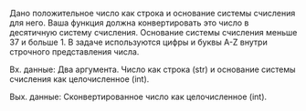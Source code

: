 Дано положительное число как строка и основание системы счисления для него. Ваша функция должна конвертировать это число в десятичную систему счисления. Основание системы счисления меньше 37 и больше 1. В задаче используются цифры и буквы A-Z внутри строчного представления числа.

Вх. данные: Два аргумента. Число как строка (str) и основание системы счисления как целочисленное (int).

Вых. данные: Сконвертированное число как целочисленное (int). 